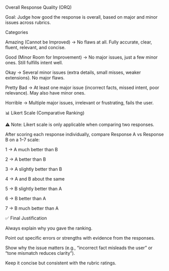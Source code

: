Overall Response Quality (ORQ)

Goal: Judge how good the response is overall, based on major and minor issues across rubrics.

 Categories

Amazing (Cannot be Improved) → No flaws at all. Fully accurate, clear, fluent, relevant, and concise.

Good (Minor Room for Improvement) → No major issues, just a few minor ones. Still fulfills intent well.

Okay → Several minor issues (extra details, small misses, weaker extensions). No major flaws.

Pretty Bad → At least one major issue (incorrect facts, missed intent, poor relevance). May also have minor ones.

Horrible → Multiple major issues, irrelevant or frustrating, fails the user.

📊 Likert Scale (Comparative Ranking)

⚠️ Note: Likert scale is only applicable when comparing two responses.

After scoring each response individually, compare Response A vs Response B on a 1–7 scale:

1 → A much better than B

2 → A better than B

3 → A slightly better than B

4 → A and B about the same

5 → B slightly better than A

6 → B better than A

7 → B much better than A

✅ Final Justification

Always explain why you gave the ranking.

Point out specific errors or strengths with evidence from the responses.

Show why the issue matters (e.g., “incorrect fact misleads the user” or “tone mismatch reduces clarity”).

Keep it concise but consistent with the rubric ratings.

